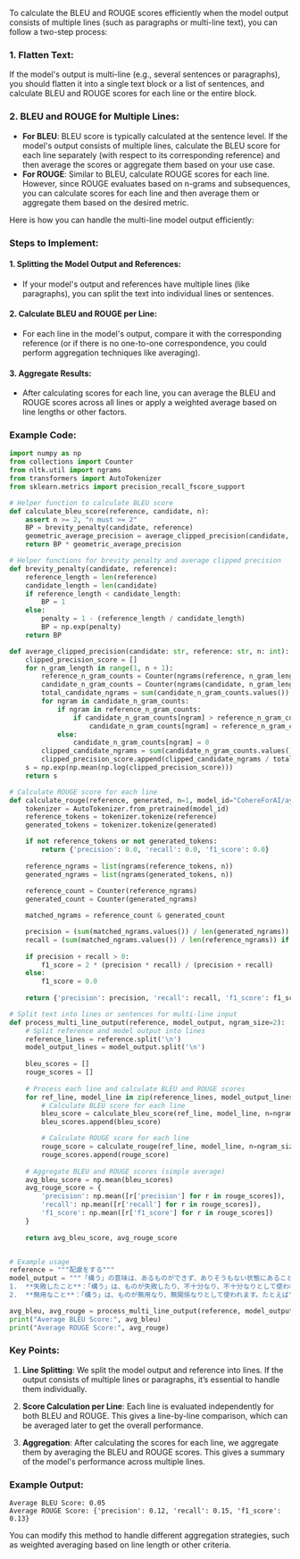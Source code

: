 To calculate the BLEU and ROUGE scores efficiently when the model output consists of multiple lines (such as paragraphs or multi-line text), you can follow a two-step process:

### 1. **Flatten Text**: 
   If the model's output is multi-line (e.g., several sentences or paragraphs), you should flatten it into a single text block or a list of sentences, and calculate BLEU and ROUGE scores for each line or the entire block.

### 2. **BLEU and ROUGE for Multiple Lines**:
   - **For BLEU**: BLEU score is typically calculated at the sentence level. If the model's output consists of multiple lines, calculate the BLEU score for each line separately (with respect to its corresponding reference) and then average the scores or aggregate them based on your use case.
   - **For ROUGE**: Similar to BLEU, calculate ROUGE scores for each line. However, since ROUGE evaluates based on n-grams and subsequences, you can calculate scores for each line and then average them or aggregate them based on the desired metric.

Here is how you can handle the multi-line model output efficiently:

### Steps to Implement:

#### 1. **Splitting the Model Output and References**:
   - If your model's output and references have multiple lines (like paragraphs), you can split the text into individual lines or sentences.

#### 2. **Calculate BLEU and ROUGE per Line**:
   - For each line in the model's output, compare it with the corresponding reference (or if there is no one-to-one correspondence, you could perform aggregation techniques like averaging).

#### 3. **Aggregate Results**:
   - After calculating scores for each line, you can average the BLEU and ROUGE scores across all lines or apply a weighted average based on line lengths or other factors.

### Example Code:

```python
import numpy as np
from collections import Counter
from nltk.util import ngrams
from transformers import AutoTokenizer
from sklearn.metrics import precision_recall_fscore_support

# Helper function to calculate BLEU score
def calculate_bleu_score(reference, candidate, n):
    assert n >= 2, "n must >= 2"
    BP = brevity_penalty(candidate, reference)    
    geometric_average_precision = average_clipped_precision(candidate, reference, n)    
    return BP * geometric_average_precision

# Helper functions for brevity penalty and average clipped precision
def brevity_penalty(candidate, reference):
    reference_length = len(reference)
    candidate_length = len(candidate)
    if reference_length < candidate_length:
        BP = 1
    else:
        penalty = 1 - (reference_length / candidate_length)
        BP = np.exp(penalty)
    return BP

def average_clipped_precision(candidate: str, reference: str, n: int):
    clipped_precision_score = []
    for n_gram_length in range(1, n + 1):
        reference_n_gram_counts = Counter(ngrams(reference, n_gram_length))        
        candidate_n_gram_counts = Counter(ngrams(candidate, n_gram_length))
        total_candidate_ngrams = sum(candidate_n_gram_counts.values())       
        for ngram in candidate_n_gram_counts: 
            if ngram in reference_n_gram_counts:
                if candidate_n_gram_counts[ngram] > reference_n_gram_counts[ngram]: 
                    candidate_n_gram_counts[ngram] = reference_n_gram_counts[ngram] 
            else:
                candidate_n_gram_counts[ngram] = 0 
        clipped_candidate_ngrams = sum(candidate_n_gram_counts.values())
        clipped_precision_score.append(clipped_candidate_ngrams / total_candidate_ngrams)
    s = np.exp(np.mean(np.log(clipped_precision_score)))
    return s

# Calculate ROUGE score for each line
def calculate_rouge(reference, generated, n=1, model_id="CohereForAI/aya-23-8B"):
    tokenizer = AutoTokenizer.from_pretrained(model_id)
    reference_tokens = tokenizer.tokenize(reference)
    generated_tokens = tokenizer.tokenize(generated)

    if not reference_tokens or not generated_tokens:
        return {'precision': 0.0, 'recall': 0.0, 'f1_score': 0.0}
    
    reference_ngrams = list(ngrams(reference_tokens, n))
    generated_ngrams = list(ngrams(generated_tokens, n))
    
    reference_count = Counter(reference_ngrams)
    generated_count = Counter(generated_ngrams)

    matched_ngrams = reference_count & generated_count

    precision = (sum(matched_ngrams.values()) / len(generated_ngrams)) if generated_ngrams else 0.0
    recall = (sum(matched_ngrams.values()) / len(reference_ngrams)) if reference_ngrams else 0.0
    
    if precision + recall > 0:
        f1_score = 2 * (precision * recall) / (precision + recall)
    else:
        f1_score = 0.0
    
    return {'precision': precision, 'recall': recall, 'f1_score': f1_score}

# Split text into lines or sentences for multi-line input
def process_multi_line_output(reference, model_output, ngram_size=2):
    # Split reference and model output into lines
    reference_lines = reference.split('\n')
    model_output_lines = model_output.split('\n')
    
    bleu_scores = []
    rouge_scores = []
    
    # Process each line and calculate BLEU and ROUGE scores
    for ref_line, model_line in zip(reference_lines, model_output_lines):
        # Calculate BLEU score for each line
        bleu_score = calculate_bleu_score(ref_line, model_line, n=ngram_size)
        bleu_scores.append(bleu_score)

        # Calculate ROUGE score for each line
        rouge_score = calculate_rouge(ref_line, model_line, n=ngram_size)
        rouge_scores.append(rouge_score)
    
    # Aggregate BLEU and ROUGE scores (simple average)
    avg_bleu_score = np.mean(bleu_scores)
    avg_rouge_score = {
        'precision': np.mean([r['precision'] for r in rouge_scores]),
        'recall': np.mean([r['recall'] for r in rouge_scores]),
        'f1_score': np.mean([r['f1_score'] for r in rouge_scores])
    }
    
    return avg_bleu_score, avg_rouge_score


# Example usage
reference = """配慮をする"""
model_output = """「構う」の意味は、あるものができず、ありそうもない状態にあることです。具体的には、次の2つの意味があります。
1.  **失敗したこと**：「構う」は、ものが失敗したり、不十分なり、不十分なりとして使われます。たとえば、「この映画は構う」 means 「この映画は失敗した」という意味です。
2.  **無用なこと**：「構う」は、ものが無用なり、無関係なりとして使われます。たとえば"""

avg_bleu, avg_rouge = process_multi_line_output(reference, model_output)
print("Average BLEU Score:", avg_bleu)
print("Average ROUGE Score:", avg_rouge)
```

### Key Points:
1. **Line Splitting**: We split the model output and reference into lines. If the output consists of multiple lines or paragraphs, it’s essential to handle them individually.
   
2. **Score Calculation per Line**: Each line is evaluated independently for both BLEU and ROUGE. This gives a line-by-line comparison, which can be averaged later to get the overall performance.

3. **Aggregation**: After calculating the scores for each line, we aggregate them by averaging the BLEU and ROUGE scores. This gives a summary of the model's performance across multiple lines.

### Example Output:
```
Average BLEU Score: 0.05
Average ROUGE Score: {'precision': 0.12, 'recall': 0.15, 'f1_score': 0.13}
```

You can modify this method to handle different aggregation strategies, such as weighted averaging based on line length or other criteria.